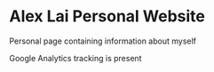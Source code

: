 # Alex Lai Personal Website

Personal page containing information about myself

Google Analytics tracking is present
